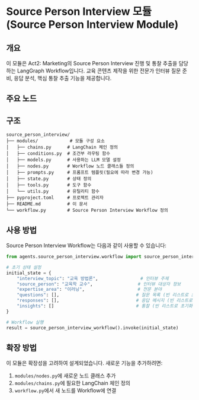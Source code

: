 # Source Person Interview 모듈 (Source Person Interview Module)

## 개요

이 모듈은 Act2: Marketing의 Source Person Interview 진행 및 통찰 추출을 담당하는 LangGraph Workflow입니다. 교육 콘텐츠 제작을 위한 전문가 인터뷰 질문 준비, 응답 분석, 핵심 통찰 추출 기능을 제공합니다.

## 주요 노드

<!-- 노드에 대한 설명을 추가해주세요. -->

## 구조

```
source_person_interview/
├── modules/            # 모듈 구성 요소
│   ├── chains.py      # LangChain 체인 정의
│   ├── conditions.py  # 조건부 라우팅 함수
│   ├── models.py      # 사용하는 LLM 모델 설정
│   ├── nodes.py       # Workflow 노드 클래스들 정의
│   ├── prompts.py     # 프롬프트 템플릿(필요에 따라 변경 가능)
│   ├── state.py       # 상태 정의
│   ├── tools.py       # 도구 함수
│   └── utils.py       # 유틸리티 함수
├── pyproject.toml     # 프로젝트 관리자
├── README.md          # 이 문서
└── workflow.py        # Source Person Interview Workflow 정의
```

## 사용 방법

Source Person Interview Workflow는 다음과 같이 사용할 수 있습니다:

```python
from agents.source_person_interview.workflow import source_person_interview_workflow

# 초기 상태 설정
initial_state = {
    "interview_topic": "교육 방법론",                # 인터뷰 주제
    "source_person": "교육학 교수",                 # 인터뷰 대상자 정보
    "expertise_area": "이러닝",                    # 전문 분야
    "questions": [],                             # 질문 목록 (빈 리스트로 초기화)
    "responses": [],                             # 응답 메시지 (빈 리스트로 초기화)
    "insights": []                               # 통찰 (빈 리스트로 초기화)
}

# Workflow 실행
result = source_person_interview_workflow().invoke(initial_state)
```

## 확장 방법

이 모듈은 확장성을 고려하여 설계되었습니다. 새로운 기능을 추가하려면:

1. `modules/nodes.py`에 새로운 노드 클래스 추가
2. `modules/chains.py`에 필요한 LangChain 체인 정의
3. `workflow.py`에서 새 노드를 Workflow에 연결

